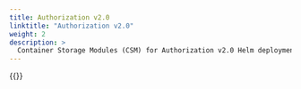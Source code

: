 ```yaml
---
title: Authorization v2.0
linktitle: "Authorization v2.0" 
weight: 2
description: >
  Container Storage Modules (CSM) for Authorization v2.0 Helm deployment
---
```


{{<include file="content/v1/getting-started/installation/helm/modules/authorizationv2-0.md" hideIds="1,3,4">}}
